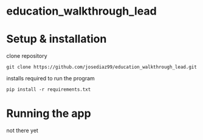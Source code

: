 # education_walkthrough_lead

# Setup & installation
  clone repository
  
    git clone https://github.com/josediaz99/education_walkthrough_lead.git

  installs required to run the program
  
    pip install -r requirements.txt

# Running the app
  
  not there yet
